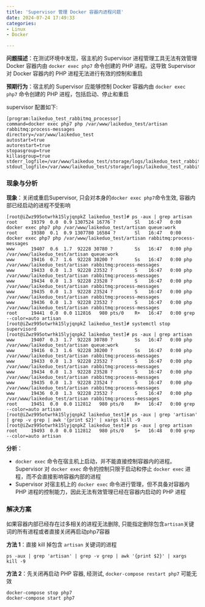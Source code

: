 ```yaml
---
title: 'Supervisor 管理 Docker 容器内进程问题'
date: 2024-07-24 17:49:33
categories: 
- Linux
- Docker

---
```




**问题描述**：在测试环境中发现，宿主机的 Supervisor 进程管理工具无法有效管理 Docker 容器内由 `docker exec php7` 命令创建的 PHP 进程。这导致 Supervisor 对 Docker 容器内的 PHP 进程无法进行有效的控制和重启

**预期行为**：宿主机的 Supervisor 应能够控制 Docker 容器内由 `docker exec php7` 命令创建的 PHP 进程，包括启动、停止和重启



<!--more-->



supervisor 配置如下:

```shell
[program:laikeduo_test_rabbitmq_processor]
command=docker exec php7 php /var/www/laikeduo_test/artisan rabbitmq:process-messages
directory=/var/www/laikeduo_test
autostart=true
autorestart=true
stopasgroup=true
killasgroup=true
stderr_logfile=/var/www/laikeduo_test/storage/logs/laikeduo_test_rabbitmq_processor.err.log
stdout_logfile=/var/www/laikeduo_test/storage/logs/laikeduo_test_rabbitmq_processor.out.log
```

### 现象与分析

**现象**：关闭或重启Supervisor, 只会对本身的`docker exec php7`命令生效, 容器内部已经启动的进程不受影响

```shell
[root@iZwz995otwrhk15lyjqnpkZ laikeduo_test]# ps -aux | grep artisan
root     19379  0.0  0.9 1307524 16776 ?       Sl   16:47   0:00 docker exec php7 php /var/www/laikeduo_test/artisan queue:work
root     19380  0.1  0.9 1307780 16584 ?       Sl   16:47   0:00 docker exec php7 php /var/www/laikeduo_test/artisan rabbitmq:process-messages
www      19407  0.6  1.7  92228 30780 ?        Ss   16:47   0:00 php /var/www/laikeduo_test/artisan queue:work
www      19416  0.7  1.6  92228 30200 ?        Ss   16:47   0:00 php /var/www/laikeduo_test/artisan rabbitmq:process-messages
www      19433  0.0  1.3  92228 23532 ?        S    16:47   0:00 php /var/www/laikeduo_test/artisan rabbitmq:process-messages
www      19434  0.0  1.3  92228 23528 ?        S    16:47   0:00 php /var/www/laikeduo_test/artisan rabbitmq:process-messages
www      19435  0.0  1.3  92228 23524 ?        S    16:47   0:00 php /var/www/laikeduo_test/artisan rabbitmq:process-messages
www      19436  0.0  1.3  92228 23532 ?        S    16:47   0:00 php /var/www/laikeduo_test/artisan rabbitmq:process-messages
root     19441  0.0  0.0 112816   980 pts/0    R+   16:47   0:00 grep --color=auto artisan
[root@iZwz995otwrhk15lyjqnpkZ laikeduo_test]# systemctl stop supervisord
[root@iZwz995otwrhk15lyjqnpkZ laikeduo_test]# ps -aux | grep artisan
www      19407  0.3  1.7  92228 30780 ?        Ss   16:47   0:00 php /var/www/laikeduo_test/artisan queue:work
www      19416  0.3  1.6  92228 30200 ?        Ss   16:47   0:00 php /var/www/laikeduo_test/artisan rabbitmq:process-messages
www      19433  0.0  1.3  92228 23532 ?        S    16:47   0:00 php /var/www/laikeduo_test/artisan rabbitmq:process-messages
www      19434  0.0  1.3  92228 23528 ?        S    16:47   0:00 php /var/www/laikeduo_test/artisan rabbitmq:process-messages
www      19435  0.0  1.3  92228 23524 ?        S    16:47   0:00 php /var/www/laikeduo_test/artisan rabbitmq:process-messages
www      19436  0.0  1.3  92228 23532 ?        S    16:47   0:00 php /var/www/laikeduo_test/artisan rabbitmq:process-messages
root     19451  0.0  0.0 112812   980 pts/0    R+   16:47   0:00 grep --color=auto artisan
[root@iZwz995otwrhk15lyjqnpkZ laikeduo_test]# ps -aux | grep 'artisan' | grep -v grep | awk '{print $2}' | xargs kill -9
[root@iZwz995otwrhk15lyjqnpkZ laikeduo_test]# ps -aux | grep artisan
root     19493  0.0  0.0 112812   980 pts/0    S+   16:48   0:00 grep --color=auto artisan
```

**分析**：

-   `docker exec` 命令在宿主机上启动，并不能直接控制容器内的进程。Supervisor 对 `docker exec` 命令的控制只限于启动和停止 `docker exec` 进程，而不会直接影响容器内部的进程
-   Supervisor 对宿主机上的 `docker exec` 命令进行管理，但不具备对容器内 PHP 进程的控制能力，因此无法有效管理已经在容器内启动的 PHP 进程



### 解决方案

如果容器内部已经存在过多相关的进程无法删除, 只能指定删除包含`artisan`关键词的所有进程或者直接关闭再启动php7容器



**方法 1**：直接 kill 掉包含 `artisan` 关键词的进程

```shell
ps -aux | grep 'artisan' | grep -v grep | awk '{print $2}' | xargs kill -9
```

**方法 2**：先关闭再启动 PHP 容器, 经测试, `docker-compose restart php7` 可能无效

```
docker-compose stop php7
docker-compose start php7
```




